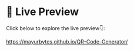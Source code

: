 # 👀 Live Preview
Click below to explore the live preview👇:

https://mayurbytes.github.io/QR-Code-Generator/
